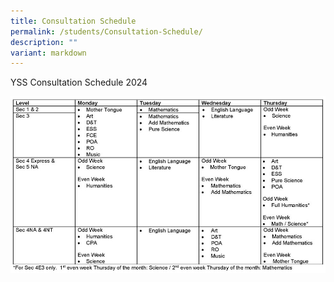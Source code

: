 ```yaml
---
title: Consultation Schedule
permalink: /students/Consultation-Schedule/
description: ""
variant: markdown
---
```

YSS Consultation Schedule 2024

![](/images/Students/Consultation_Schedule_2024.jpeg)